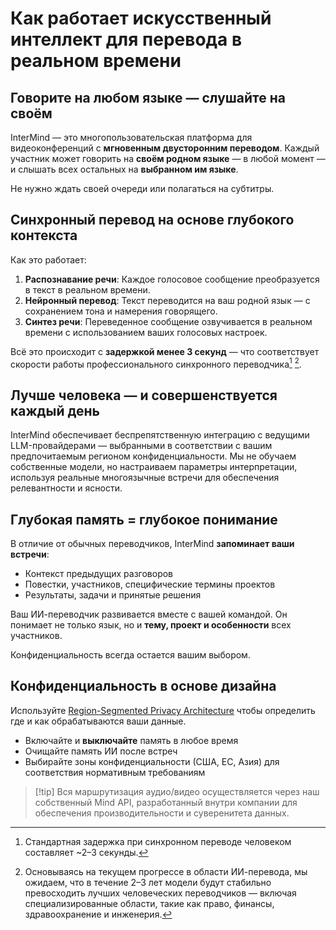 # Как работает искусственный интеллект для перевода в реальном времени

## Говорите на любом языке — слушайте на своём

InterMind — это многопользовательская платформа для видеоконференций с **мгновенным двусторонним переводом**.
Каждый участник может говорить на **своём родном языке** — в любой момент — и слышать всех остальных на **выбранном им языке**.

Не нужно ждать своей очереди или полагаться на субтитры.

## Синхронный перевод на основе глубокого контекста

Как это работает:

1. **Распознавание речи**: Каждое голосовое сообщение преобразуется в текст в реальном времени.
2. **Нейронный перевод**: Текст переводится на ваш родной язык — с сохранением тона и намерения говорящего.
3. **Синтез речи**: Переведенное сообщение озвучивается в реальном времени с использованием ваших голосовых настроек.

Всё это происходит с **задержкой менее 3 секунд** — что соответствует скорости работы профессионального синхронного переводчика[^1] [^2].

[^1]: Стандартная задержка при синхронном переводе человеком составляет \~2–3 секунды.

[^2]: Основываясь на текущем прогрессе в области ИИ-перевода, мы ожидаем, что в течение 2–3 лет модели будут стабильно превосходить лучших человеческих переводчиков — включая специализированные области, такие как право, финансы, здравоохранение и инженерия.

## Лучше человека — и совершенствуется каждый день

InterMind обеспечивает беспрепятственную интеграцию с ведущими LLM-провайдерами — выбранными в соответствии с вашим предпочитаемым регионом конфиденциальности.
Мы не обучаем собственные модели, но настраиваем параметры интерпретации, используя реальные многоязычные встречи для обеспечения релевантности и ясности.

## Глубокая память = глубокое понимание

В отличие от обычных переводчиков, InterMind **запоминает ваши встречи**:

- Контекст предыдущих разговоров
- Повестки, участников, специфические термины проектов
- Результаты, задачи и принятые решения

Ваш ИИ-переводчик развивается вместе с вашей командой. Он понимает не только язык, но и **тему, проект и особенности** всех участников.

Конфиденциальность всегда остается вашим выбором.

## Конфиденциальность в основе дизайна

Используйте [Region-Segmented Privacy Architecture](privacy-architecture) чтобы определить где и как обрабатываются ваши данные.

- Включайте и **выключайте** память в любое время
- Очищайте память ИИ после встреч
- Выбирайте зоны конфиденциальности (США, ЕС, Азия) для соответствия нормативным требованиям

> [!tip] Вся маршрутизация аудио/видео осуществляется через наш собственный Mind API, разработанный внутри компании для обеспечения производительности и суверенитета данных.